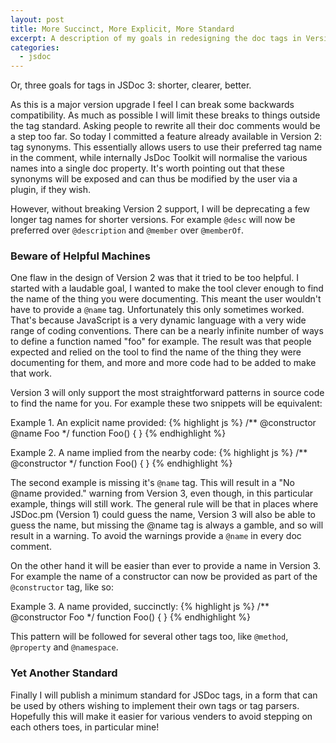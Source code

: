 ```yaml
---
layout: post
title: More Succinct, More Explicit, More Standard
excerpt: A description of my goals in redesigning the doc tags in Version 3.
categories:
  - jsdoc
---
```


Or, three goals for tags in JSDoc 3: shorter, clearer, better.

As this is a major version upgrade I feel I can break some backwards compatibility. As much as possible I will limit these breaks to things outside the tag standard. Asking people to rewrite all their doc comments would be a step too far. So today I committed a feature already available in Version 2: tag synonyms. This essentially allows users to use their preferred tag name in the comment, while internally JsDoc Toolkit will normalise the various names into a single doc property. It's worth pointing out that these synonyms will be exposed and can thus be modified by the user via a plugin, if they wish.

However, without breaking Version 2 support, I will be deprecating a few longer tag names for shorter versions. For example `@desc` will now be preferred over `@description` and `@member` over `@memberOf`.

### Beware of Helpful Machines


One flaw in the design of Version 2 was that it tried to be too helpful. I started with a laudable goal, I wanted to make the tool clever enough to find the name of the thing you were documenting. This meant the user wouldn't have to provide a `@name` tag. Unfortunately this only sometimes worked. That's because JavaScript is a very dynamic language with a very wide range of coding conventions. There can be a nearly infinite number of ways to define a function named "foo" for example. The result was that people expected and relied on the tool to find the name of the thing they were documenting for them, and more and more code had to be added to make that work.

Version 3 will only support the most straightforward patterns in source code to find the name for you. For example these two snippets will be equivalent:

Example 1. An explicit name provided:
{% highlight js %}
    /**
        @constructor
        @name Foo
     */
    function Foo() {
    }
{% endhighlight %}

Example 2. A name implied from the nearby code:
{% highlight js %}
    /**
        @constructor
     */
    function Foo() {
    }
{% endhighlight %}

The second example is missing it's `@name` tag. This will result in a "No @name provided." warning from Version 3, even though, in this particular example, things will still work. The general rule will be that in places where JSDoc.pm (Version 1) could guess the name, Version 3 will also be able to guess the name, but missing the @name tag is always a gamble, and so will result in a warning. To avoid the warnings provide a `@name` in every doc comment.

On the other hand it will be easier than ever to provide a name in Version 3. For example the name of a constructor can now be provided as part of the `@constructor` tag, like so:

Example 3. A name provided, succinctly:
{% highlight js %}
    /**
        @constructor Foo
     */
    function Foo() {
    }
{% endhighlight %}

This pattern will be followed for several other tags too, like `@method`, `@property` and `@namespace`.

### Yet Another Standard

Finally I will publish a minimum standard for JSDoc tags, in a form that can be used by others wishing to implement their own tags or tag parsers. Hopefully this will make it easier for various venders to avoid stepping on each others toes, in particular mine!